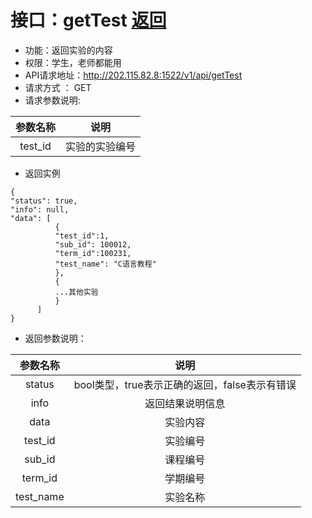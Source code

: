 ﻿# 接口：getTest [返回](./README.md)
- 功能：返回实验的内容
- 权限：学生，老师都能用
- API请求地址：http://202.115.82.8:1522/v1/api/getTest
- 请求方式 ： GET
- 请求参数说明:

|参数名称|说明|
|:-:|:-:|
|test_id|实验的实验编号|


- 返回实例
```
{
"status": true,
"info": null,
"data": [
          {
          "test_id":1,
          "sub_id": 100012, 
          "term_id":100231,
          "test_name": "C语言教程"
          }, 
          {
          ...其他实验
          }
      ] 
}
```
- 返回参数说明：

|参数名称|说明|
|:-:|:-:|
|status|bool类型，true表示正确的返回，false表示有错误|
|info|返回结果说明信息|
|data|实验内容|
|test_id|实验编号|
|sub_id|课程编号|
|term_id|学期编号|
|test_name|实验名称|
